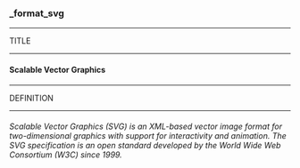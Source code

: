### _format_svg



------
TITLE

------

#### Scalable Vector Graphics



------
DEFINITION

------

###### Scalable Vector Graphics (SVG) is an XML-based vector image format for two-dimensional graphics with support for interactivity and animation. The SVG specification is an open standard developed by the World Wide Web Consortium (W3C) since 1999.